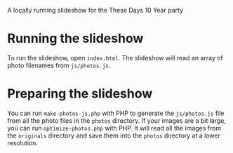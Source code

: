 A locally running slideshow for the These Days 10 Year party

# Running the slideshow
To run the slideshow, open `index.html`.
The slideshow will read an array of photo filenames from `js/photos.js`.

# Preparing the slideshow
You can run `make-photos-js.php` with PHP to generate the `js/photos.js` file from all the photo files in the `photos` directory.
If your images are a bit large, you can run `optimize-photos.php` with PHP. It will read all the images from the `originals` directory and save them into the `photos` directory at a lower resolution.

